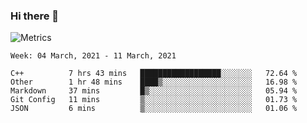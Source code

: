 ### Hi there 👋

![Metrics](https://github.com/radoapx/radoapx/blob/main/github-metrics.svg)

<!--START_SECTION:waka-->
```text
Week: 04 March, 2021 - 11 March, 2021

C++          7 hrs 43 mins   ██████████████████░░░░░░░   72.64 % 
Other        1 hr 48 mins    ████▒░░░░░░░░░░░░░░░░░░░░   16.98 % 
Markdown     37 mins         █▒░░░░░░░░░░░░░░░░░░░░░░░   05.94 % 
Git Config   11 mins         ▒░░░░░░░░░░░░░░░░░░░░░░░░   01.73 % 
JSON         6 mins          ▒░░░░░░░░░░░░░░░░░░░░░░░░   01.06 % 
```
<!--END_SECTION:waka-->

<!--
**radoapx/radoapx** is a ✨ _special_ ✨ repository because its `README.md` (this file) appears on your GitHub profile.

Here are some ideas to get you started:

- 🔭 I’m currently working on ...
- 🌱 I’m currently learning ...
- 👯 I’m looking to collaborate on ...
- 🤔 I’m looking for help with ...
- 💬 Ask me about ...
- 📫 How to reach me: ...
- 😄 Pronouns: ...
- ⚡ Fun fact: ...
-->
